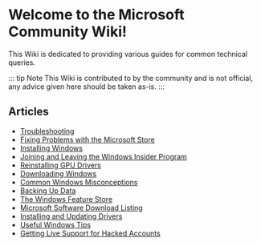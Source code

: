 # Welcome to the Microsoft Community Wiki!

This Wiki is dedicated to providing various guides for common technical queries.

::: tip Note
This Wiki is contributed to by the community and is not official, any advice given here should be taken as-is.
:::

## Articles

* [Troubleshooting](troubleshooting)
* [Fixing Problems with the Microsoft Store](fixing-microsoft-store)
* [Installing Windows](installing-windows)
* [Joining and Leaving the Windows Insider Program](windows-insiders)
* [Reinstalling GPU Drivers](reinstalling-gpu-drivers)
* [Downloading Windows](downloading-windows)
* [Common Windows Misconceptions](common-misconceptions)
* [Backing Up Data](backup)
* [The Windows Feature Store](windows-feature-store)
* [Microsoft Software Download Listing](https://ms-msdl.pages.dev/)
* [Installing and Updating Drivers](installing-and-updating-drivers)
* [Useful Windows Tips](useful-windows-tips)
* [Getting Live Support for Hacked Accounts](hacked-accounts)